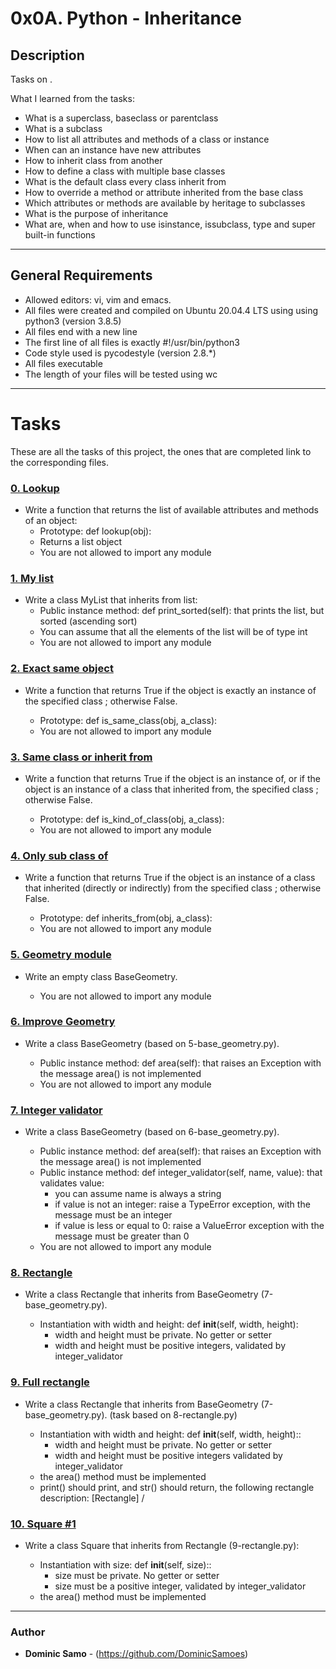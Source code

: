 # 0x0A. Python - Inheritance

## Description

Tasks on .

What I learned from the tasks:

* What is a superclass, baseclass or parentclass
* What is a subclass
* How to list all attributes and methods of a class or instance
* When can an instance have new attributes
* How to inherit class from another
* How to define a class with multiple base classes
* What is the default class every class inherit from
* How to override a method or attribute inherited from the base class
* Which attributes or methods are available by heritage to subclasses
* What is the purpose of inheritance
* What are, when and how to use isinstance, issubclass, type and super built-in functions

---

## General Requirements
* Allowed editors: vi, vim and emacs.
* All files were created and compiled on Ubuntu 20.04.4 LTS using using python3 (version 3.8.5)
* All files end with a new line
* The first line of all files is exactly #!/usr/bin/python3
* Code style used is pycodestyle (version 2.8.*)
* All files executable
* The length of your files will be tested using wc
---

# Tasks

These are all the tasks of this project, the ones that are completed link to the corresponding files.

### [0. Lookup](./0-lookup.py)
* Write a function that returns the list of available attributes and methods of an object:
  	- Prototype: def lookup(obj):
	- Returns a list object
	- You are not allowed to import any module

### [1. My list](./1-my_list.py)
* Write a class MyList that inherits from list:
	- Public instance method: def print_sorted(self): that prints the list, but sorted (ascending sort)
	- You can assume that all the elements of the list will be of type int
	- You are not allowed to import any module

### [2. Exact same object](./2-is_same_class.py)
* Write a function that returns True if the object is exactly an instance of the specified class ; otherwise False.

	- Prototype: def is_same_class(obj, a_class):
	- You are not allowed to import any module

### [3. Same class or inherit from](./3-is_kind_of_class.py)
* Write a function that returns True if the object is an instance of, or if the object is an instance of a class that inherited from, the specified class ; otherwise False.

	- Prototype: def is_kind_of_class(obj, a_class):
	- You are not allowed to import any module

### [4. Only sub class of](./4-inherits_from.py)
* Write a function that returns True if the object is an instance of a class that inherited (directly or indirectly) from the specified class ; otherwise False.

	- Prototype: def inherits_from(obj, a_class):
	- You are not allowed to import any module
### [5. Geometry module](./5-base_geometry.py)
* Write an empty class BaseGeometry.

	- You are not allowed to import any module


### [6. Improve Geometry](./6-base_geometry.py)
* Write a class BaseGeometry (based on 5-base_geometry.py).

	- Public instance method: def area(self): that raises an Exception with the message area() is not implemented
	- You are not allowed to import any module

### [7. Integer validator](./7-base_geometry.py)
* Write a class BaseGeometry (based on 6-base_geometry.py).

	- Public instance method: def area(self): that raises an Exception with the message area() is not implemented
	- Public instance method: def integer_validator(self, name, value): that validates value:
		+ you can assume name is always a string
		+ if value is not an integer: raise a TypeError exception, with the message <name> must be an integer
		+ if value is less or equal to 0: raise a ValueError exception with the message <name> must be greater than 0
	- You are not allowed to import any module

### [8. Rectangle](./8-rectangle.py)
* Write a class Rectangle that inherits from BaseGeometry (7-base_geometry.py).

	- Instantiation with width and height: def __init__(self, width, height):
		+ width and height must be private. No getter or setter
		+ width and height must be positive integers, validated by integer_validator

### [9. Full rectangle](./9-rectangle.py)
* Write a class Rectangle that inherits from BaseGeometry (7-base_geometry.py). (task based on 8-rectangle.py)

	- Instantiation with width and height: def __init__(self, width, height)::
		+ width and height must be private. No getter or setter
		+ width and height must be positive integers validated by integer_validator
	- the area() method must be implemented
	- print() should print, and str() should return, the following rectangle description: [Rectangle] <width>/<height>


### [10. Square #1](./10-square.py)
* Write a class Square that inherits from Rectangle (9-rectangle.py):

	- Instantiation with size: def __init__(self, size)::
		+ size must be private. No getter or setter
		+ size must be a positive integer, validated by integer_validator
	- the area() method must be implemented



---

### Author
* **Dominic Samo** - (https://github.com/DominicSamoes)
